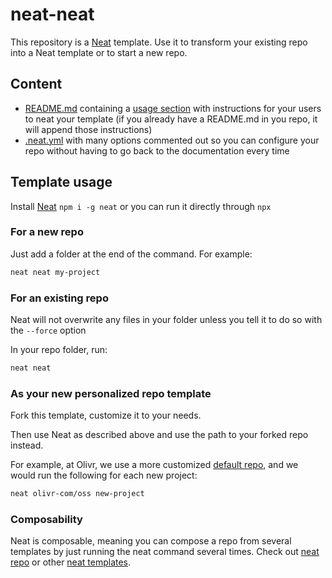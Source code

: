 # neat-neat

This repository is a [Neat](https://github.com/olivr-com/neat) template. Use it to transform your existing repo into a Neat template or to start a new repo.

## Content

- [README.md](README.tpl.md) containing a [usage section](inject/neat-usage.md) with instructions for your users to neat your template (if you already have a README.md in you repo, it will append those instructions)
- [.neat.yml](.neat.tpl.yml) with many options commented out so you can configure your repo without having to go back to the documentation every time

## Template usage

Install [Neat](https://github.com/olivr-com/neat) `npm i -g neat` or you can run it directly through `npx`

### For a new repo

Just add a folder at the end of the command. For example:

```sh
neat neat my-project
```

### For an existing repo

Neat will not overwrite any files in your folder unless you tell it to do so with the `--force` option

In your repo folder, run:

```sh
neat neat
```

### As your new personalized repo template

Fork this template, customize it to your needs.

Then use Neat as described above and use the path to your forked repo instead.

For example, at Olivr, we use a more customized [default repo](https://github.com/olivr-com/oss), and we would run the following for each new project:

```sh
neat olivr-com/oss new-project
```

### Composability

Neat is composable, meaning you can compose a repo from several templates by just running the neat command several times.
Check out [neat repo](https://github.com/olivr-templates/neat-repo) or other [neat templates](https://github.com/olivr-com/neat/blob/master/neat-repos.json).
